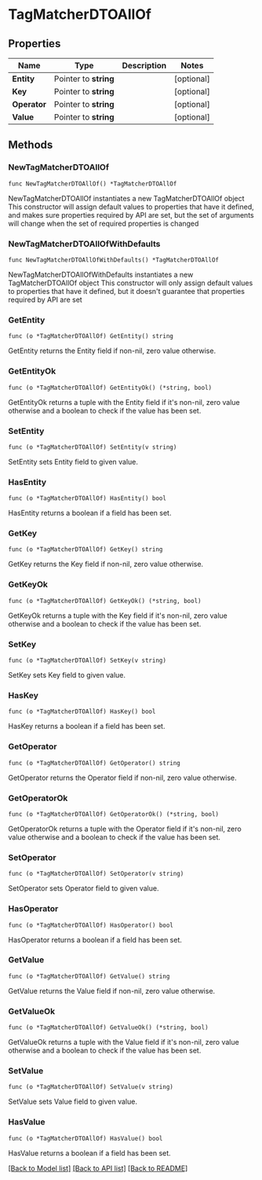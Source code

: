 # TagMatcherDTOAllOf

## Properties

Name | Type | Description | Notes
------------ | ------------- | ------------- | -------------
**Entity** | Pointer to **string** |  | [optional] 
**Key** | Pointer to **string** |  | [optional] 
**Operator** | Pointer to **string** |  | [optional] 
**Value** | Pointer to **string** |  | [optional] 

## Methods

### NewTagMatcherDTOAllOf

`func NewTagMatcherDTOAllOf() *TagMatcherDTOAllOf`

NewTagMatcherDTOAllOf instantiates a new TagMatcherDTOAllOf object
This constructor will assign default values to properties that have it defined,
and makes sure properties required by API are set, but the set of arguments
will change when the set of required properties is changed

### NewTagMatcherDTOAllOfWithDefaults

`func NewTagMatcherDTOAllOfWithDefaults() *TagMatcherDTOAllOf`

NewTagMatcherDTOAllOfWithDefaults instantiates a new TagMatcherDTOAllOf object
This constructor will only assign default values to properties that have it defined,
but it doesn't guarantee that properties required by API are set

### GetEntity

`func (o *TagMatcherDTOAllOf) GetEntity() string`

GetEntity returns the Entity field if non-nil, zero value otherwise.

### GetEntityOk

`func (o *TagMatcherDTOAllOf) GetEntityOk() (*string, bool)`

GetEntityOk returns a tuple with the Entity field if it's non-nil, zero value otherwise
and a boolean to check if the value has been set.

### SetEntity

`func (o *TagMatcherDTOAllOf) SetEntity(v string)`

SetEntity sets Entity field to given value.

### HasEntity

`func (o *TagMatcherDTOAllOf) HasEntity() bool`

HasEntity returns a boolean if a field has been set.

### GetKey

`func (o *TagMatcherDTOAllOf) GetKey() string`

GetKey returns the Key field if non-nil, zero value otherwise.

### GetKeyOk

`func (o *TagMatcherDTOAllOf) GetKeyOk() (*string, bool)`

GetKeyOk returns a tuple with the Key field if it's non-nil, zero value otherwise
and a boolean to check if the value has been set.

### SetKey

`func (o *TagMatcherDTOAllOf) SetKey(v string)`

SetKey sets Key field to given value.

### HasKey

`func (o *TagMatcherDTOAllOf) HasKey() bool`

HasKey returns a boolean if a field has been set.

### GetOperator

`func (o *TagMatcherDTOAllOf) GetOperator() string`

GetOperator returns the Operator field if non-nil, zero value otherwise.

### GetOperatorOk

`func (o *TagMatcherDTOAllOf) GetOperatorOk() (*string, bool)`

GetOperatorOk returns a tuple with the Operator field if it's non-nil, zero value otherwise
and a boolean to check if the value has been set.

### SetOperator

`func (o *TagMatcherDTOAllOf) SetOperator(v string)`

SetOperator sets Operator field to given value.

### HasOperator

`func (o *TagMatcherDTOAllOf) HasOperator() bool`

HasOperator returns a boolean if a field has been set.

### GetValue

`func (o *TagMatcherDTOAllOf) GetValue() string`

GetValue returns the Value field if non-nil, zero value otherwise.

### GetValueOk

`func (o *TagMatcherDTOAllOf) GetValueOk() (*string, bool)`

GetValueOk returns a tuple with the Value field if it's non-nil, zero value otherwise
and a boolean to check if the value has been set.

### SetValue

`func (o *TagMatcherDTOAllOf) SetValue(v string)`

SetValue sets Value field to given value.

### HasValue

`func (o *TagMatcherDTOAllOf) HasValue() bool`

HasValue returns a boolean if a field has been set.


[[Back to Model list]](../README.md#documentation-for-models) [[Back to API list]](../README.md#documentation-for-api-endpoints) [[Back to README]](../README.md)


